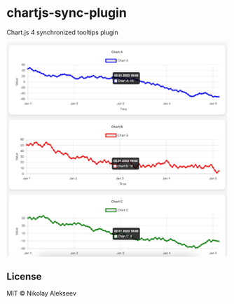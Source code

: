 # chartjs-sync-plugin

Chart.js 4 synchronized tooltips plugin

![demo](./pscr.png)

## License

MIT © Nikolay Alekseev
